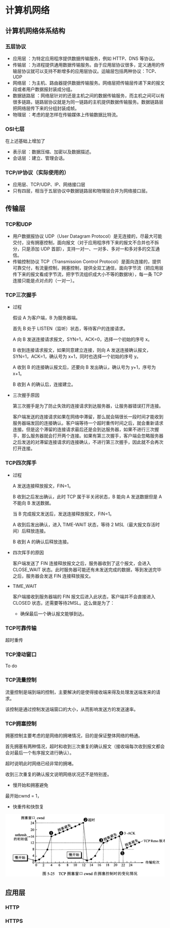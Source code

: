 # 计算机网络

## 计算机网络体系结构

### 五层协议

+ 应用层 ：为特定应用程序提供数据传输服务，例如 HTTP、DNS 等协议。
+ 传输层 ：为进程提供通用数据传输服务。由于应用层协议很多，定义通用的传输层协议就可以支持不断增多的应用层协议。运输层包括两种协议：TCP、UDP
+ 网络层 ：为主机、路由器提供数据传输服务。网络层把传输层传递下来的报文段或者用户数据报封装成分组。
+ 数据链路层 ：网络层针对的还是主机之间的数据传输服务，而主机之间可以有很多链路，链路层协议就是为同一链路的主机提供数据传输服务。数据链路层把网络层传下来的分组封装成帧。
+ 物理层 ：考虑的是怎样在传输媒体上传输数据比特流。

### OSI七层

在上述基础上增加了

+ 表示层 ：数据压缩、加密以及数据描述。
+ 会话层 ：建立、管理会话。

### TCP/IP协议（实际使用的）

+ 应用层、TCP/UDP、IP、网络接口层
+ 只有四层，相当于五层协议中数据链路层和物理层合并为网络接口层。

## 传输层

### TCP和UDP

+ 用户数据报协议 UDP（User Datagram Protocol）是无连接的，尽最大可能交付，没有拥塞控制，面向报文（对于应用程序传下来的报文不合并也不拆分，只是添加 UDP 首部），支持一对一、一对多、多对一和多对多的交互通信。
+ 传输控制协议 TCP（Transmission Control Protocol）是面向连接的，提供可靠交付，有流量控制，拥塞控制，提供全双工通信，面向字节流（把应用层传下来的报文看成字节流，把字节流组织成大小不等的数据块），每一条 TCP 连接只能是点对点的（一对一）。

### TCP三次握手

+ 过程

  假设 A 为客户端，B 为服务器端。

  首先 B 处于 LISTEN（监听）状态，等待客户的连接请求。

  A 向 B 发送连接请求报文，SYN=1，ACK=0，选择一个初始的序号 x。

  B 收到连接请求报文，如果同意建立连接，则向 A 发送连接确认报文，SYN=1，ACK=1，确认号为 x+1，同时也选择一个初始的序号 y。

  A 收到 B 的连接确认报文后，还要向 B 发出确认，确认号为 y+1，序号为 x+1。

  B 收到 A 的确认后，连接建立。

+ 三次握手原因

  第三次握手是为了防止失效的连接请求到达服务器，让服务器错误打开连接。

  客户端发送的连接请求如果在网络中滞留，那么就会隔很长一段时间才能收到服务器端发回的连接确认。客户端等待一个超时重传时间之后，就会重新请求连接。但是这个滞留的连接请求最后还是会到达服务器，如果不进行三次握手，那么服务器就会打开两个连接。如果有第三次握手，客户端会忽略服务器之后发送的对滞留连接请求的连接确认，不进行第三次握手，因此就不会再次打开连接。

### TCP四次挥手

+ 过程

  A 发送连接释放报文，FIN=1。

  B 收到之后发出确认，此时 TCP 属于半关闭状态，B 能向 A 发送数据但是 A 不能向 B 发送数据。

  当 B 完成报文发送后，发送连接释放报文，FIN=1。

  A 收到后发出确认，进入 TIME-WAIT 状态，等待 2 MSL（最大报文存活时间）后释放连接。

  B 收到 A 的确认后释放连接。

+ 四次挥手的原因

    客户端发送了 FIN 连接释放报文之后，服务器收到了这个报文，会进入 CLOSE_WAIT 状态。此时服务器可能还有未发送完成的数据，等到发送完毕之后，服务器会发送 FIN 连接释放报文。

+ TIME_WAIT

    客户端接收到服务器端的 FIN 报文后进入此状态，客户端并不会直接进入 CLOSED 状态，还需要等待2MSL。这么做是为了：

    + 确保最后一个确认报文能够到达。

### TCP可靠传输

超时重传

### TCP滑动窗口

To do

### TCP流量控制

流量控制是端到端的控制，主要解决的是使得接收端来得及处理发送端发来的请求。

该控制是通过控制发送端窗口的大小，从而影响发送方的发送速率。

### TCP拥塞控制

拥塞控制主要考虑的是网络的拥堵情况，目的是保证整体网络的畅通。

首先拥塞有两种情况，超时和收到三次重复的确认报文（接收端每次收到报文都会会对最后一个有序报文进行确认）。

超时说明此时网络已经非常的拥堵。

收到三次重复的确认报文说明网络状况还不是特别差。

+ 慢开始和拥塞避免

最开始cwnd = 1，

+ 快重传和快恢复

![img](../img/计算机基础计算机网络拥塞避免.png)

## 应用层

### HTTP



### HTTPS

